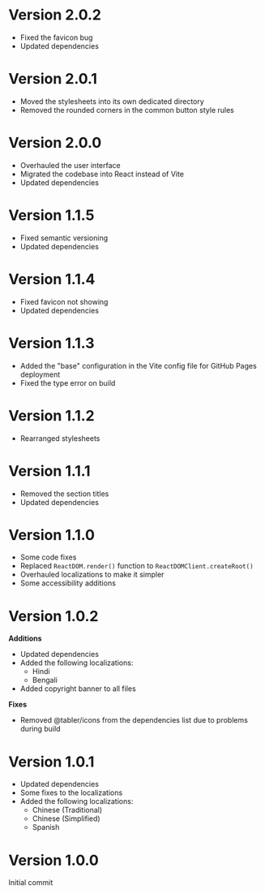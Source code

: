 # Version 2.0.2

-   Fixed the favicon bug
-   Updated dependencies

# Version 2.0.1

-   Moved the stylesheets into its own dedicated directory
-   Removed the rounded corners in the common button style rules

# Version 2.0.0

-   Overhauled the user interface
-   Migrated the codebase into React instead of Vite
-   Updated dependencies

# Version 1.1.5

-   Fixed semantic versioning
-   Updated dependencies

# Version 1.1.4

-   Fixed favicon not showing
-   Updated dependencies

# Version 1.1.3

-   Added the "base" configuration in the Vite config file for GitHub Pages deployment
-   Fixed the type error on build

# Version 1.1.2

-   Rearranged stylesheets

# Version 1.1.1

-   Removed the section titles
-   Updated dependencies

# Version 1.1.0

-   Some code fixes
-   Replaced `ReactDOM.render()` function to `ReactDOMClient.createRoot()`
-   Overhauled localizations to make it simpler
-   Some accessibility additions

# Version 1.0.2

**Additions**

-   Updated dependencies
-   Added the following localizations:
    -   Hindi
    -   Bengali
-   Added copyright banner to all files

**Fixes**

-   Removed @tabler/icons from the dependencies list due to problems during build

# Version 1.0.1

-   Updated dependencies
-   Some fixes to the localizations
-   Added the following localizations:
    -   Chinese (Traditional)
    -   Chinese (Simplified)
    -   Spanish

# Version 1.0.0

Initial commit
